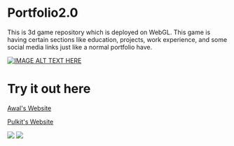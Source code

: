 # Portfolio2.0 
This is 3d game repository which is deployed on WebGL. 
This game is having certain sections like education, projects, work experience, and some social media links just like a normal portfolio have. 

[![IMAGE ALT TEXT HERE](https://img.youtube.com/vi/XfGpb673cmQ/0.jpg)](https://www.youtube.com/watch?v=XfGpb673cmQ)

# Try it out here
 [Awal's Website](https://awalrajsingh.in/)

 [Pulkit's Website](https://pulkitmidha.com/)


![](https://github.com/midopooler/Portfolio2.0/blob/main/Screenshot_1.png)
![](https://github.com/midopooler/Portfolio2.0/blob/main/Screenshot_2.png)
